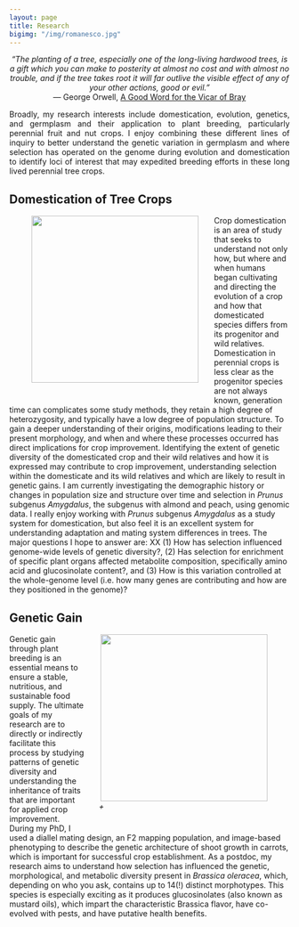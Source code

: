 ```yaml
---
layout: page
title: Research
bigimg: "/img/romanesco.jpg"
---
```


<center><i>“The planting of a tree, especially one of the long-living hardwood trees, is a gift which you can make to posterity at almost no cost and with almost no trouble, and if the tree takes root it will far outlive the visible effect of any of your other actions, good or evil.”</i><br /> ― George Orwell, <a href="http://orwell.ru/library/reviews/vicar/english/e_vicar">A Good Word for the Vicar of Bray</a></center>   


<p align="justify">
Broadly, my research interests include domestication, evolution, genetics, and germplasm and their application to plant breeding, particularly perennial fruit and nut crops. I enjoy combining these different lines of inquiry to better understand the genetic variation in germplasm and where selection has operated on the genome during evolution and domestication to identify loci of interest that may expedited breeding efforts in these long lived perennial tree crops.</p>

## Domestication of Tree Crops
<p align="justify">

<figure>
<div style="float: left; padding-right: 25px; padding-bottom: 25px">
	<img src="/img/carrot_field.png" width="300" alt="" align="left">
	<figcaption><i></i></figcaption>
</div>
</figure>

Crop domestication is an area of study that seeks to understand not only how, but where and when humans began cultivating and directing the evolution of a crop and how that domesticated species differs from its progenitor and wild relatives. Domestication in perennial crops is less clear as the progenitor species are not always known, generation time can complicates some study methods, they retain a high degree of heterozygosity, and typically have a low degree of population structure. To gain a deeper understanding of their origins, modifications leading to their present morphology, and when and where these processes occurred has direct implications for crop improvement. Identifying the extent of genetic diversity of the domesticated crop and their wild relatives and how it is expressed may contribute to crop improvement, understanding selection within the domesticate and its wild relatives and which are likely to result in genetic gains. I am currently investigating the demographic history or changes in population size and structure over time and selection in <i>Prunus</i> subgenus <i>Amygdalus</i>, the subgenus with almond and peach, using genomic data. I really enjoy working with <i>Prunus</i> subgenus <i>Amygdalus</i> as a study system for domestication, but also feel it is an excellent system for understanding adaptation and mating system differences in trees. The major questions I hope to answer are: XX (1) How has selection influenced genome-wide levels of genetic diversity?, (2) Has selection for enrichment of specific plant organs affected metabolite composition, specifically amino acid and glucosinolate content?, and (3) How is this variation controlled at the whole-genome level (i.e. how many genes are contributing and how are they positioned in the genome)?
</p>

## Genetic Gain 
<p align="justify">
	
<figure>
<div style="float: right; padding-left: 25px; padding-bottom: 25px">
	<img src="/img/brassica_diversity.png" width="300" alt="" align="right">
	<figcaption><i>+</i></figcaption>
</div>
</figure>

Genetic gain through plant breeding is an essential means to ensure a stable, nutritious, and sustainable food supply. The ultimate goals of my research are to directly or indirectly facilitate this process by studying patterns of genetic diversity and understanding the inheritance of traits that are important for applied crop improvement. During my PhD, I used a diallel mating design, an F2 mapping population, and image-based phenotyping to describe the genetic architecture of shoot growth in carrots, which is important for successful crop establishment. As a postdoc, my research aims to understand how selection has influenced the genetic, morphological, and metabolic diversity present in <i>Brassica oleracea</i>, which, depending on who you ask, contains up to 14(!) distinct morphotypes. This species is especially exciting as it produces glucosinolates (also known as mustard oils), which impart the characteristic Brassica flavor, have co-evolved with pests, and have putative health benefits.
</p>
